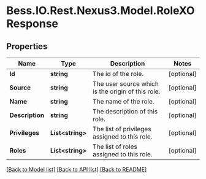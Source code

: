# Bess.IO.Rest.Nexus3.Model.RoleXOResponse
## Properties

Name | Type | Description | Notes
------------ | ------------- | ------------- | -------------
**Id** | **string** | The id of the role. | [optional] 
**Source** | **string** | The user source which is the origin of this role. | [optional] 
**Name** | **string** | The name of the role. | [optional] 
**Description** | **string** | The description of this role. | [optional] 
**Privileges** | **List&lt;string&gt;** | The list of privileges assigned to this role. | [optional] 
**Roles** | **List&lt;string&gt;** | The list of roles assigned to this role. | [optional] 

[[Back to Model list]](../README.md#documentation-for-models) [[Back to API list]](../README.md#documentation-for-api-endpoints) [[Back to README]](../README.md)

